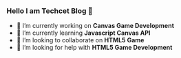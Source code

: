 ### Hello I am Techcet Blog 👋

- 🔭 I’m currently working on **Canvas Game Development**
- 🌱 I’m currently learning **Javascript Canvas API** 
- 👯 I’m looking to collaborate on **HTML5 Game**
- 🤔 I’m looking for help with **HTML5 Game Development**


<!--
- 💬 Ask me about ...
- 📫 How to reach me: ...
- 😄 Pronouns: ...
- ⚡ Fun fact: ...
-->
